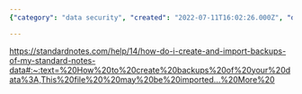 ```yaml
---
{"category": "data security", "created": "2022-07-11T16:02:26.000Z", "date": "2022-07-11 16:02:26", "description": "This article provides a step-by-step guide on how to create and import backups in StandardNotes, an application designed for secure note-taking. The article emphasizes the importance of data security and offers detailed instructions on creating backups and importing them into StandardNotes. By following this guide, users can ensure their important information is safeguarded against potential data loss or unforeseen circumstances.", "modified": "2022-08-18T14:26:02.881Z", "tags": ["export", "note", "stub"], "title": "Create and Import Backups in StandardNotes"}

---
```


https://standardnotes.com/help/14/how-do-i-create-and-import-backups-of-my-standard-notes-data#:~:text=%20How%20to%20create%20backups%20of%20your%20data%3A,This%20file%20%20may%20be%20imported...%20More%20
